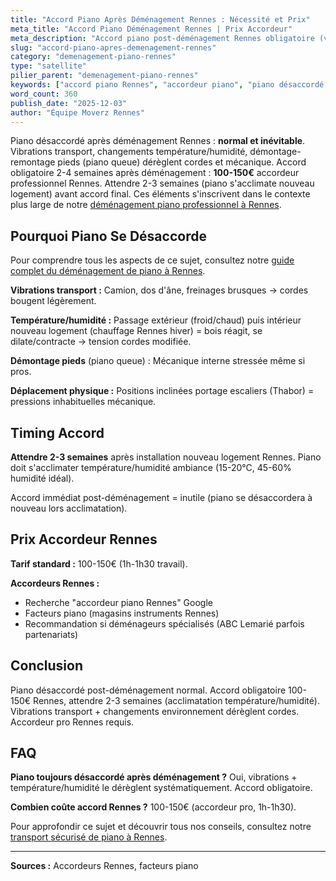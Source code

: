 ```yaml
---
title: "Accord Piano Après Déménagement Rennes : Nécessité et Prix"
meta_title: "Accord Piano Déménagement Rennes | Prix Accordeur"
meta_description: "Accord piano post-déménagement Rennes obligatoire (vibrations, chocs, température). 100-150€ accordeur Rennes. Attendre 2-3 semaines stabilisation."
slug: "accord-piano-apres-demenagement-rennes"
category: "demenagement-piano-rennes"
type: "satellite"
pilier_parent: "demenagement-piano-rennes"
keywords: ["accord piano Rennes", "accordeur piano", "piano désaccordé déménagement"]
word_count: 360
publish_date: "2025-12-03"
author: "Équipe Moverz Rennes"
---
```


Piano désaccordé après déménagement Rennes : **normal et inévitable**. Vibrations transport, changements température/humidité, démontage-remontage pieds (piano queue) dérèglent cordes et mécanique. Accord obligatoire 2-4 semaines après déménagement : **100-150€** accordeur professionnel Rennes. Attendre 2-3 semaines (piano s'acclimate nouveau logement) avant accord final. Ces éléments s'inscrivent dans le contexte plus large de notre [déménagement piano professionnel à Rennes](/blog/demenagement-rennes/demenagement-piano-rennes).

## Pourquoi Piano Se Désaccorde

Pour comprendre tous les aspects de ce sujet, consultez notre [guide complet du déménagement de piano à Rennes](/blog/demenagement-rennes/demenagement-piano-rennes).

**Vibrations transport :** Camion, dos d'âne, freinages brusques → cordes bougent légèrement.

**Température/humidité :** Passage extérieur (froid/chaud) puis intérieur nouveau logement (chauffage Rennes hiver) = bois réagit, se dilate/contracte → tension cordes modifiée.

**Démontage pieds** (piano queue) : Mécanique interne stressée même si pros.

**Déplacement physique :** Positions inclinées portage escaliers (Thabor) = pressions inhabituelles mécanique.

## Timing Accord

**Attendre 2-3 semaines** après installation nouveau logement Rennes. Piano doit s'acclimater température/humidité ambiance (15-20°C, 45-60% humidité idéal).

Accord immédiat post-déménagement = inutile (piano se désaccordera à nouveau lors acclimatation).

## Prix Accordeur Rennes

**Tarif standard :** 100-150€ (1h-1h30 travail).

**Accordeurs Rennes :**
- Recherche "accordeur piano Rennes" Google
- Facteurs piano (magasins instruments Rennes)
- Recommandation si déménageurs spécialisés (ABC Lemarié parfois partenariats)

## Conclusion

Piano désaccordé post-déménagement normal. Accord obligatoire 100-150€ Rennes, attendre 2-3 semaines (acclimatation température/humidité). Vibrations transport + changements environnement dérèglent cordes. Accordeur pro Rennes requis.

## FAQ

**Piano toujours désaccordé après déménagement ?**
Oui, vibrations + température/humidité le dérèglent systématiquement. Accord obligatoire.

**Combien coûte accord Rennes ?**
100-150€ (accordeur pro, 1h-1h30).

Pour approfondir ce sujet et découvrir tous nos conseils, consultez notre [transport sécurisé de piano à Rennes](/blog/demenagement-rennes/demenagement-piano-rennes).

---
**Sources :** Accordeurs Rennes, facteurs piano

